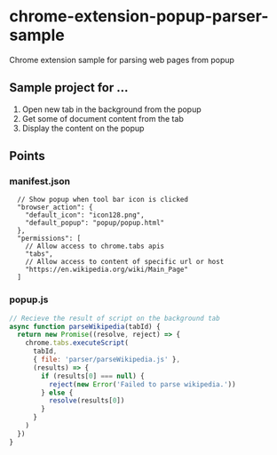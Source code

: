 # chrome-extension-popup-parser-sample
Chrome extension sample for parsing web pages from popup

## Sample project for ...

1. Open new tab in the background from the popup
2. Get some of document content from the tab
3. Display the content on the popup

## Points

### manifest.json

```jsonc
  // Show popup when tool bar icon is clicked
  "browser_action": {
    "default_icon": "icon128.png",
    "default_popup": "popup/popup.html"
  },
  "permissions": [
    // Allow access to chrome.tabs apis
    "tabs",
    // Allow access to content of specific url or host
    "https://en.wikipedia.org/wiki/Main_Page"
  ]
```
### popup.js

```javascript
// Recieve the result of script on the background tab
async function parseWikipedia(tabId) {
  return new Promise((resolve, reject) => {
    chrome.tabs.executeScript(
      tabId,
      { file: 'parser/parseWikipedia.js' },
      (results) => {
        if (results[0] === null) {
          reject(new Error('Failed to parse wikipedia.'))
        } else {
          resolve(results[0])
        }
      }
    )
  })
}
```
